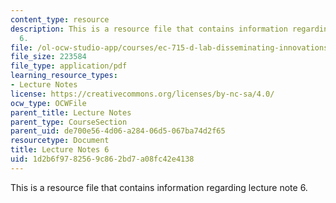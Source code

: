 ```yaml
---
content_type: resource
description: This is a resource file that contains information regarding lecture note
  6.
file: /ol-ocw-studio-app/courses/ec-715-d-lab-disseminating-innovations-for-the-common-good-spring-2007/1d2b6f9782569c862bd7a08fc42e4138_MITEC_715S07_notes06.pdf
file_size: 223584
file_type: application/pdf
learning_resource_types:
- Lecture Notes
license: https://creativecommons.org/licenses/by-nc-sa/4.0/
ocw_type: OCWFile
parent_title: Lecture Notes
parent_type: CourseSection
parent_uid: de700e56-4d06-a284-06d5-067ba74d2f65
resourcetype: Document
title: Lecture Notes 6
uid: 1d2b6f97-8256-9c86-2bd7-a08fc42e4138
---
```

This is a resource file that contains information regarding lecture note 6.